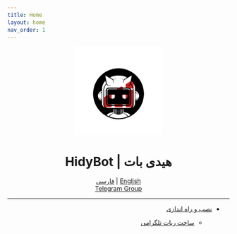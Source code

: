 ```yaml
---
title: Home
layout: home
nav_order: 1
---
```


<head>
    <meta charset="utf-8">
    <link rel="stylesheet" href="https://b3h1z.github.io/HidyBot-Docs/assets/css/style.css">
</head>
<div dir="rtl">


<p align="center">
  <a href="https://b3h1z.github.io/HidyBot-Docs/" target="_blank" rel="noopener noreferrer">
    <img width="200" height="200" src="https://github.com/B3H1Z/Hiddify-Telegram-Bot/blob/main/Screenshots/icon.png?raw=True" alt="Hidy Bot">
  </a>
</p>
<h1 style="text-align: center;">
هیدی بات | HidyBot
</h1>
<p align="center">
  <a href="https://b3h1z.github.io/HidyBot-Docs/">English</a> |
  <a href="https://b3h1z.github.io/HidyBot-Docs/">فارسی</a>
<br>
  <a href="https://t.me/HidyBotGroup">Telegram Group</a>
</p>

***

<ul>
  <li><a href="https://b3h1z.github.io/HidyBot-Docs/docs/installation/install.html">نصب و راه اندازی</a></li>
  <ul>
    <li><a href="https://b3h1z.github.io/HidyBot-Docs/docs/installation/create-bot.html">ساخت ربات تلگرامی</a></li>
  </ul>
</div>